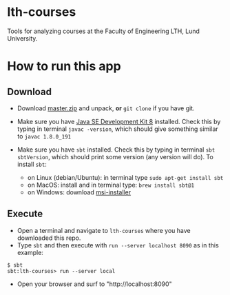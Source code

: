 # lth-courses

Tools for analyzing courses at the Faculty of Engineering LTH, Lund University.

# How to run this app

## Download

  * Download [master.zip](https://github.com/lunduniversity/lth-courses/archive/master.zip) and unpack, **or** `git clone` if you have git.

  * Make sure you have [Java SE Development Kit 8](http://www.oracle.com/technetwork/java/javase/downloads/jdk8-downloads-2133151.html) installed. Check this by typing in terminal `javac -version`, which should give something similar to `javac 1.8.0_191`

  * Make sure you have `sbt` installed. Check this by typing in terminal `sbt sbtVersion`, which should print some version (any version will do). To install `sbt`:
      - on Linux (debian/Ubuntu): in terminal type `sudo apt-get install sbt`
      - on MacOS: install  and in terminal type: `brew install sbt@1`
      - on Windows: download [msi-installer](https://piccolo.link/sbt-1.2.8.msi)

## Execute

  * Open a terminal and navigate to `lth-courses` where you have downloaded this repo.
  * Type `sbt` and then execute with `run --server localhost 8090` as in this example:
```
$ sbt
sbt:lth-courses> run --server local
```
  * Open your browser and surf to "http://localhost:8090"
